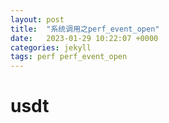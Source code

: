 ```yaml
---
layout: post
title:  "系统调用之perf_event_open"
date:   2023-01-29 10:22:07 +0000
categories: jekyll
tags: perf perf_event_open
---
```


# usdt